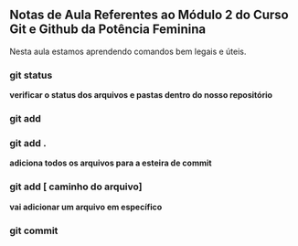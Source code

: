  ## Notas de Aula Referentes ao Módulo 2 do Curso Git e Github da Potência Feminina 

Nesta aula estamos aprendendo comandos bem legais e úteis. 

### git status 
**verificar o status dos arquivos e pastas dentro do nosso repositório**

### git add 

### git add . 
**adiciona todos os arquivos para a esteira de commit**

### git add [ caminho do arquivo]
**vai adicionar um arquivo em específico** 

### git commit